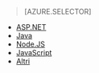 > [AZURE.SELECTOR]
- [ASP.NET](../articles/application-insights/app-insights-asp-net.md)
- [Java](../articles/application-insights/app-insights-java-get-started.md)
- [Node.JS](../articles/application-insights/app-insights-nodejs.md)
- [JavaScript](../articles/application-insights/app-insights-javascript.md)
- [Altri](../articles/application-insights/app-insights-platforms.md)

<!---HONumber=AcomDC_0608_2016-->